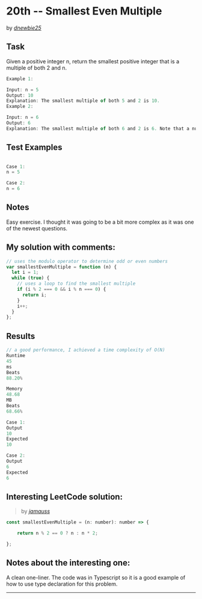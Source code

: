# 20th -- Smallest Even Multiple

by _[dnewbie25](https://leetcode.com/u/dnewbie25/)_

## Task

Given a positive integer n, return the smallest positive integer that is a multiple of both 2 and n.

```js
Example 1:

Input: n = 5
Output: 10
Explanation: The smallest multiple of both 5 and 2 is 10.
Example 2:

Input: n = 6
Output: 6
Explanation: The smallest multiple of both 6 and 2 is 6. Note that a number is a multiple of itself.
```

## Test Examples

```js

Case 1:
n = 5

Case 2:
n = 6

```

## Notes

Easy exercise. I thought it was going to be a bit more complex as it was one of the newest questions.

## My solution with comments:

```js
// uses the modulo operator to determine odd or even numbers
var smallestEvenMultiple = function (n) {
  let i = 1;
  while (true) {
    // uses a loop to find the smallest multiple
    if (i % 2 === 0 && i % n === 0) {
      return i;
    }
    i++;
  }
};
```

## Results

```js
// a good performance, I achieved a time complexity of O(N)
Runtime
45
ms
Beats
88.20%

Memory
48.68
MB
Beats
68.66%

Case 1:
Output
10
Expected
10

Case 2:
Output
6
Expected
6
```

## Interesting LeetCode solution:

> by _[jamauss](https://leetcode.com/problems/smallest-even-multiple/solutions/3053382/typescript-javascript-simple-one-line-solution-with-comments-discussion)_

```js
const smallestEvenMultiple = (n: number): number => {

    return n % 2 == 0 ? n : n * 2;

};
```

## Notes about the interesting one:

A clean one-liner. The code was in Typescript so it is a good example of how to use type declaration for this problem.

---
